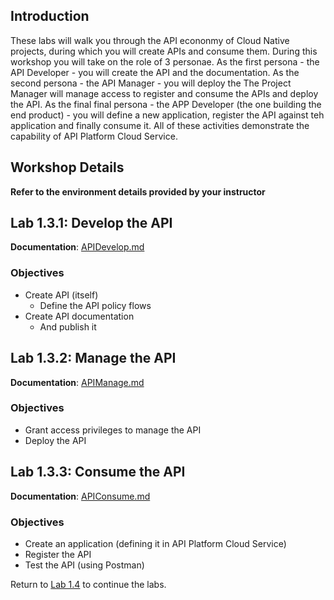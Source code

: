 ## Introduction

These labs will walk you through the API econonmy of Cloud Native projects, during which you will create APIs and consume them. During this workshop you will take on the role of 3 personae. As the first persona - the API Developer - you will create the API and the documentation.  As the second persona - the API Manager - you will deploy the The Project Manager will manage access to register and consume the APIs and deploy the API. As the final final persona - the APP Developer (the one building the end product) - you will define a new application, register the API against teh application and finally consume it. All of these activities demonstrate the capability of API Platform Cloud Service.

## Workshop Details

**Refer to the environment details provided by your instructor**

## Lab 1.3.1: Develop the API

**Documentation**: [APIDevelop.md](APIDevelop.md)

### Objectives

- Create API (itself)
    - Define the API policy flows
- Create API documentation
    - And publish it

## Lab 1.3.2: Manage the API

**Documentation**: [APIManage.md](APIManage.md)

### Objectives

- Grant access privileges to manage the API
- Deploy the API

## Lab 1.3.3: Consume the API

**Documentation**: [APIConsume.md](APIConsume.md)

### Objectives

- Create an application (defining it in API Platform Cloud Service)
- Register the API
- Test the API (using Postman)

Return to [Lab 1.4](../cloud-native-devops/CloudNative300.md) to continue the labs.
